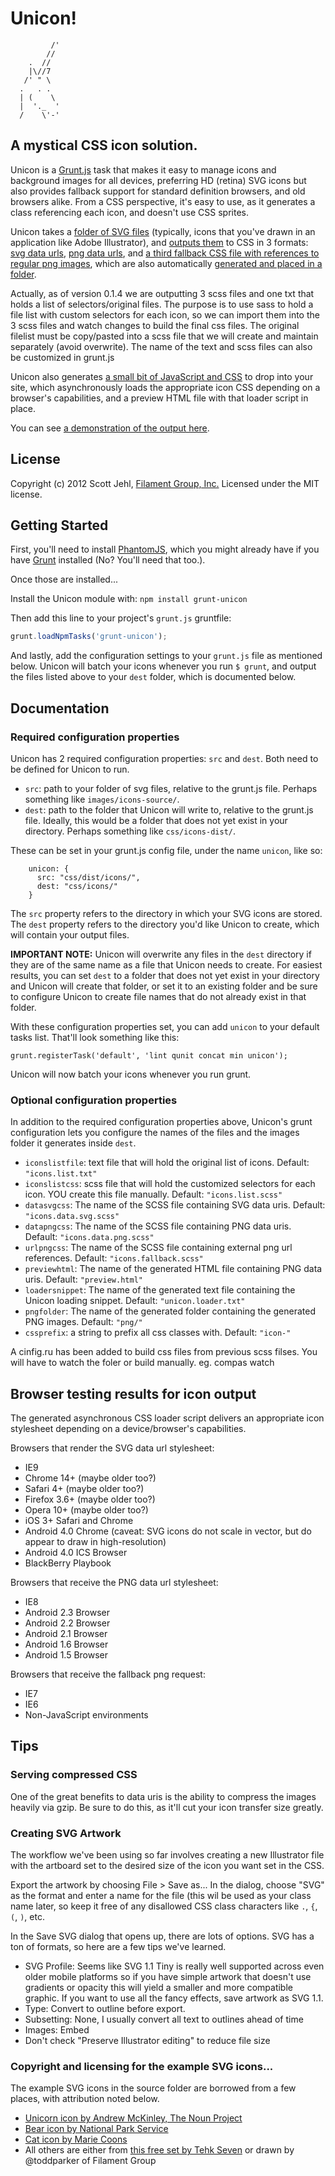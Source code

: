 # Unicon!

```
         /'
        //
    .  //
    |\//7
   /' " \     
  .   . .      
  | (    \     
  |  '._  '        
  /    \'-'

```

## A mystical CSS icon solution.

Unicon is a [Grunt.js](https://github.com/cowboy/grunt/) task that makes it easy to manage icons and background images for all devices, preferring HD (retina) SVG icons but also provides fallback support for standard definition browsers, and old browsers alike. From a CSS perspective, it's easy to use, as it generates a class referencing each icon, and doesn't use CSS sprites. 

Unicon takes a [folder of SVG files](https://github.com/filamentgroup/unicon/tree/master/example/source) (typically, icons that you've drawn in an application like Adobe Illustrator), and [outputs them](https://github.com/filamentgroup/unicon/tree/master/example/output) to CSS in 3 formats: [svg data urls](https://github.com/filamentgroup/unicon/blob/master/example/output/icons.data.svg.css), [png data urls](https://github.com/filamentgroup/unicon/blob/master/example/output/icons.data.png.css), and [a third fallback CSS file with references to regular png images](https://github.com/filamentgroup/unicon/blob/master/example/output/icons.data.png.css), which are also automatically [generated and placed in a folder](https://github.com/filamentgroup/unicon/tree/master/example/output/png). 

Actually, as of version 0.1.4 we are outputting 3 scss files and one txt that holds a list of selectors/original files. The purpose is to use sass to hold a file list with custom selectors for each icon, so we can import them into the 3 scss files and watch changes to build the final css files. The original filelist must be copy/pasted into a scss file that we will create and maintain separately (avoid overwrite). The name of the text and scss files can also be customized in grunt.js

Unicon also generates [a small bit of JavaScript and CSS](https://github.com/filamentgroup/unicon/blob/master/example/output/unicon.loader.txt) to drop into your site, which asynchronously loads the appropriate icon CSS depending on a browser's capabilities, and a preview HTML file with that loader script in place. 

You can see [a demonstration of the output here](http://filamentgroup.com/examples/unicon-output/preview.html).

## License
Copyright (c) 2012 Scott Jehl, [Filament Group, Inc.](http://filamentgroup.com)
Licensed under the MIT license.

## Getting Started

First, you'll need to install [PhantomJS](http://phantomjs.org/), which you might already have if you have [Grunt](https://github.com/cowboy/grunt) installed (No? You'll need that too.).

Once those are installed...

Install the Unicon module with: `npm install grunt-unicon`

Then add this line to your project's `grunt.js` gruntfile:

```javascript
grunt.loadNpmTasks('grunt-unicon');
```

And lastly, add the configuration settings to your `grunt.js` file as mentioned below. Unicon will batch your icons whenever you run `$ grunt`, and output the files listed above to your `dest` folder, which is documented below.


## Documentation

### Required configuration properties

Unicon has 2 required configuration properties: `src` and `dest`. Both need to be defined for Unicon to run.

- `src`: path to your folder of svg files, relative to the grunt.js file. Perhaps something like `images/icons-source/`.
- `dest`: path to the folder that Unicon will write to, relative to the grunt.js file. Ideally, this would be a folder that does not yet exist in your directory. Perhaps something like `css/icons-dist/`.

These can be set in your grunt.js config file, under the name `unicon`, like so:

```
	unicon: {
      src: "css/dist/icons/",
      dest: "css/icons/"
    }
```

The `src` property refers to the directory in which your SVG icons are stored. The `dest` property refers to the directory you'd like Unicon to create, which will contain your output files. 

**IMPORTANT NOTE:** Unicon will overwrite any files in the `dest` directory if they are of the same name as a file that Unicon needs to create. For easiest results, you can set `dest` to a folder that does not yet exist in your directory and Unicon will create that folder, or set it to an existing folder and be sure to configure Unicon to create file names that do not already exist in that folder.

With these configuration properties set, you can add `unicon` to your default tasks list. That'll look something like this:

    grunt.registerTask('default', 'lint qunit concat min unicon');

Unicon will now batch your icons whenever you run grunt.

### Optional configuration properties

In addition to the required configuration properties above, Unicon's grunt configuration lets you configure the names of the files and the images folder it generates inside `dest`. 

- `iconslistfile`: text file that will hold the original list of icons. Default: `"icons.list.txt"`
- `iconslistcss`:  scss file that will hold the customized selectors for each icon. YOU create this file manually. Default: `"icons.list.scss"`
- `datasvgcss`: The name of the SCSS file containing SVG data uris. Default: `"icons.data.svg.scss"`
- `datapngcss`: The name of the SCSS file containing PNG data uris. Default: `"icons.data.png.scss"`
- `urlpngcss`: The name of the SCSS file containing external png url references. Default: `"icons.fallback.scss"`
- `previewhtml`: The name of the generated HTML file containing PNG data uris. Default: `"preview.html"`
- `loadersnippet`:  The name of the generated text file containing the Unicon loading snippet. Default: `"unicon.loader.txt"`
- `pngfolder`:  The name of the generated folder containing the generated PNG images. Default: `"png/"`
- `cssprefix`: a string to prefix all css classes with. Default: `"icon-"`

A cinfig.ru has been added to build css files from previous scss filses. You will have to  watch the foler or build manually. eg. compas watch

## Browser testing results for icon output

The generated asynchronous CSS loader script delivers an appropriate icon stylesheet depending on a device/browser's capabilities.

Browsers that render the SVG data url stylesheet:
- IE9
- Chrome 14+ (maybe older too?)
- Safari 4+ (maybe older too?)
- Firefox 3.6+ (maybe older too?)
- Opera 10+ (maybe older too?)
- iOS 3+ Safari and Chrome
- Android 4.0 Chrome (caveat: SVG icons do not scale in vector, but do appear to draw in high-resolution)
- Android 4.0 ICS Browser
- BlackBerry Playbook

Browsers that receive the PNG data url stylesheet:
- IE8
- Android 2.3 Browser
- Android 2.2 Browser
- Android 2.1 Browser
- Android 1.6 Browser
- Android 1.5 Browser

Browsers that receive the fallback png request:
- IE7
- IE6
- Non-JavaScript environments

## Tips

### Serving compressed CSS
One of the great benefits to data uris is the ability to compress the images heavily via gzip. Be sure to do this, as it'll cut your icon transfer size greatly.

### Creating SVG Artwork

The workflow we've been using so far involves creating a new Illustrator file with the artboard set to the desired size of the icon you want set in the CSS. 

Export the artwork by choosing File > Save as...  In the dialog, choose "SVG" as the format and enter a name for the file (this wil be used as your class name later, so keep it free of any disallowed CSS class characters like `.`, `{`, `(`, `)`, etc.

In the Save SVG dialog that opens up, there are lots of options. SVG has a ton of formats, so here are a few tips we've learned. 

- SVG Profile: Seems like SVG 1.1 Tiny is really well supported across even older mobile platforms so if you have simple artwork that doesn't use gradients or opacity this will yield a smaller and more compatible graphic. If you want to use all the fancy effects, save artwork as SVG 1.1. 
- Type: Convert to outline before export.
- Subsetting: None, I usually convert all text to outlines ahead of time
- Images: Embed
- Don't check "Preserve Illustrator editing" to reduce file size

### Copyright and licensing for the example SVG icons...

The example SVG icons in the source folder are borrowed from a few places, with attribution noted below. 
- [Unicorn icon by Andrew McKinley, The Noun Project](http://thenounproject.com/noun/unicorn/#icon-No3364)
- [Bear icon by National Park Service](http://thenounproject.com/noun/bear/#icon-No499)
- [Cat icon by  Marie Coons](http://thenounproject.com/noun/cat/#icon-No840)
- All others are either from [this free set by Tehk Seven](http://www.tehkseven.net/blog/1/entry-1066-475-free-awesome-high-quality-icons-for-designers/) or drawn by @toddparker of Filament Group


